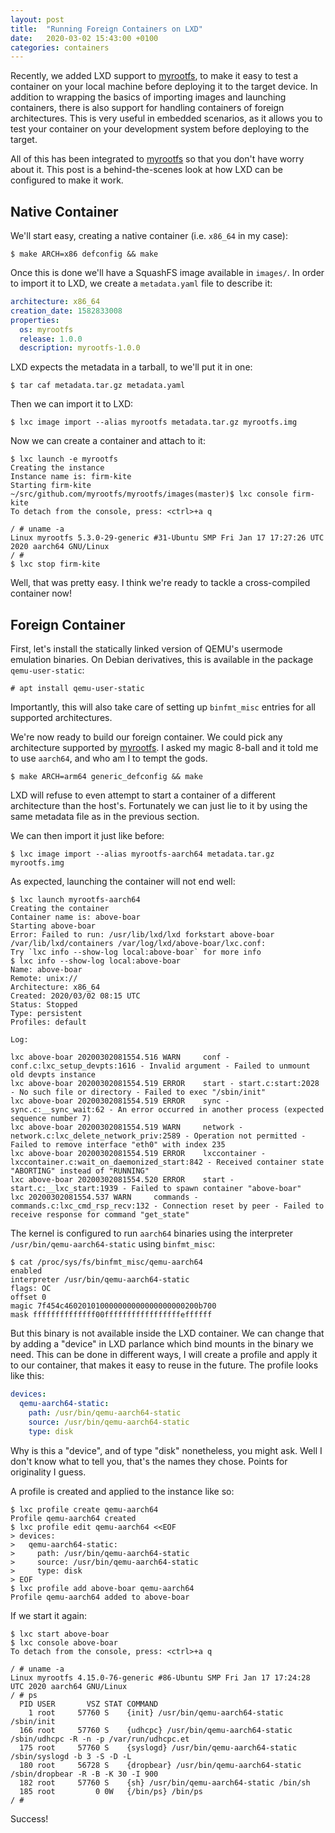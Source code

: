 ```yaml
---
layout: post
title:  "Running Foreign Containers on LXD"
date:   2020-03-02 15:43:00 +0100
categories: containers
---
```


Recently, we added LXD support to [myrootfs], to make it easy to test
a container on your local machine before deploying it to the target
device.  In addition to wrapping the basics of importing images and
launching containers, there is also support for handling containers of
foreign architectures.  This is very useful in embedded scenarios, as
it allows you to test your container on your development system before
deploying to the target.

All of this has been integrated to [myrootfs] so that you don't have
worry about it. This post is a behind-the-scenes look at how LXD can
be configured to make it work.


Native Container
----------------

We'll start easy, creating a native container (i.e. `x86_64` in my
case):

```
$ make ARCH=x86 defconfig && make
```

Once this is done we'll have a SquashFS image available in
`images/`. In order to import it to LXD, we create a `metadata.yaml`
file to describe it:

```yaml
architecture: x86_64
creation_date: 1582833008
properties:
  os: myrootfs
  release: 1.0.0
  description: myrootfs-1.0.0
```

LXD expects the metadata in a tarball, to we'll put it in one:

```
$ tar caf metadata.tar.gz metadata.yaml
```

Then we can import it to LXD:

```
$ lxc image import --alias myrootfs metadata.tar.gz myrootfs.img
```

Now we can create a container and attach to it:

```
$ lxc launch -e myrootfs
Creating the instance
Instance name is: firm-kite
Starting firm-kite
~/src/github.com/myrootfs/myrootfs/images(master)$ lxc console firm-kite
To detach from the console, press: <ctrl>+a q

/ # uname -a
Linux myrootfs 5.3.0-29-generic #31-Ubuntu SMP Fri Jan 17 17:27:26 UTC 2020 aarch64 GNU/Linux
/ #
$ lxc stop firm-kite
```

Well, that was pretty easy. I think we're ready to tackle a
cross-compiled container now!


Foreign Container
-----------------

First, let's install the statically linked version of QEMU's usermode
emulation binaries. On Debian derivatives, this is available in the
package `qemu-user-static`:

```
# apt install qemu-user-static
```

Importantly, this will also take care of setting up `binfmt_misc`
entries for all supported architectures.

We're now ready to build our foreign container. We could pick any
architecture supported by [myrootfs]. I asked my magic 8-ball and it
told me to use `aarch64`, and who am I to tempt the gods.

```
$ make ARCH=arm64 generic_defconfig && make
```

LXD will refuse to even attempt to start a container of a different
architecture than the host's. Fortunately we can just lie to it by
using the same metadata file as in the previous section.

We can then import it just like before:

```
$ lxc image import --alias myrootfs-aarch64 metadata.tar.gz myrootfs.img
```

As expected, launching the container will not end well:

```
$ lxc launch myrootfs-aarch64
Creating the container
Container name is: above-boar
Starting above-boar
Error: Failed to run: /usr/lib/lxd/lxd forkstart above-boar /var/lib/lxd/containers /var/log/lxd/above-boar/lxc.conf:
Try `lxc info --show-log local:above-boar` for more info
$ lxc info --show-log local:above-boar
Name: above-boar
Remote: unix://
Architecture: x86_64
Created: 2020/03/02 08:15 UTC
Status: Stopped
Type: persistent
Profiles: default

Log:

lxc above-boar 20200302081554.516 WARN     conf - conf.c:lxc_setup_devpts:1616 - Invalid argument - Failed to unmount old devpts instance
lxc above-boar 20200302081554.519 ERROR    start - start.c:start:2028 - No such file or directory - Failed to exec "/sbin/init"
lxc above-boar 20200302081554.519 ERROR    sync - sync.c:__sync_wait:62 - An error occurred in another process (expected sequence number 7)
lxc above-boar 20200302081554.519 WARN     network - network.c:lxc_delete_network_priv:2589 - Operation not permitted - Failed to remove interface "eth0" with index 235
lxc above-boar 20200302081554.519 ERROR    lxccontainer - lxccontainer.c:wait_on_daemonized_start:842 - Received container state "ABORTING" instead of "RUNNING"
lxc above-boar 20200302081554.520 ERROR    start - start.c:__lxc_start:1939 - Failed to spawn container "above-boar"
lxc 20200302081554.537 WARN     commands - commands.c:lxc_cmd_rsp_recv:132 - Connection reset by peer - Failed to receive response for command "get_state"
```

The kernel is configured to run `aarch64` binaries using the
interpreter `/usr/bin/qemu-aarch64-static` using `binfmt_misc`:

```
$ cat /proc/sys/fs/binfmt_misc/qemu-aarch64
enabled
interpreter /usr/bin/qemu-aarch64-static
flags: OC
offset 0
magic 7f454c460201010000000000000000000200b700
mask ffffffffffffff00fffffffffffffffffeffffff
```

But this binary is not available inside the LXD container. We can
change that by adding a "device" in LXD parlance which bind mounts in
the binary we need. This can be done in different ways, I will create
a profile and apply it to our container, that makes it easy to reuse
in the future. The profile looks like this:

```yaml
devices:
  qemu-aarch64-static:
    path: /usr/bin/qemu-aarch64-static
    source: /usr/bin/qemu-aarch64-static
    type: disk
```

Why is this a "device", and of type "disk" nonetheless, you might
ask. Well I don't know what to tell you, that's the names they
chose. Points for originality I guess.

A profile is created and applied to the instance like so:

```
$ lxc profile create qemu-aarch64
Profile qemu-aarch64 created
$ lxc profile edit qemu-aarch64 <<EOF
> devices:
>   qemu-aarch64-static:
>     path: /usr/bin/qemu-aarch64-static
>     source: /usr/bin/qemu-aarch64-static
>     type: disk
> EOF
$ lxc profile add above-boar qemu-aarch64
Profile qemu-aarch64 added to above-boar
```

If we start it again:

```
$ lxc start above-boar
$ lxc console above-boar
To detach from the console, press: <ctrl>+a q

/ # uname -a
Linux myrootfs 4.15.0-76-generic #86-Ubuntu SMP Fri Jan 17 17:24:28 UTC 2020 aarch64 GNU/Linux
/ # ps
  PID USER       VSZ STAT COMMAND
    1 root     57760 S    {init} /usr/bin/qemu-aarch64-static /sbin/init
  166 root     57760 S    {udhcpc} /usr/bin/qemu-aarch64-static /sbin/udhcpc -R -n -p /var/run/udhcpc.et
  175 root     57760 S    {syslogd} /usr/bin/qemu-aarch64-static /sbin/syslogd -b 3 -S -D -L
  180 root     56728 S    {dropbear} /usr/bin/qemu-aarch64-static /sbin/dropbear -R -B -K 30 -I 900
  182 root     57760 S    {sh} /usr/bin/qemu-aarch64-static /bin/sh
  185 root         0 0W   {/bin/ps} /bin/ps
/ #
```

Success!


[myrootfs]: https://github.com/myrootfs/myrootfs

